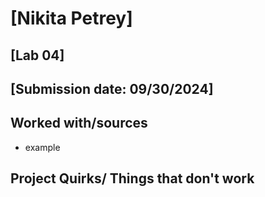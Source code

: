 # [Nikita Petrey]
## [Lab 04]
## [Submission date: 09/30/2024]
## Worked with/sources 
* example
## Project Quirks/ Things that don't work
